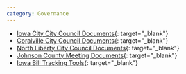 ```yaml
---
category: Governance
---
```


- [Iowa City City Council Documents](https://www.icgov.org/councildocs){: target="_blank"}
- [Coralville City Council Documents](http://www.coralville.org/92/City-Council-Mayor){: target="_blank"}
- [North Liberty City Council Documents](http://northlibertyiowa.org/government/city-council/){: target="_blank"}
- [Johnson County Meeting Documents](http://johnsoncountyia.iqm2.com/citizens/default.aspx){: target="_blank"}
- [Iowa Bill Tracking Tools](https://www.legis.iowa.gov/legislation){: target="_blank"}
